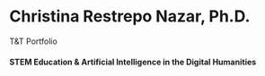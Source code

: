 # Christina Restrepo Nazar, Ph.D. 
T&T Portfolio 
#### STEM Education & Artificial Intelligence in the Digital Humanities 

